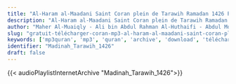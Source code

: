 ```yaml
---
title: "Al-Haram al-Maadani Saint Coran plein de Tarawih Ramadan 1426 Prière"
description: "Al-Haram al-Maadani Saint Coran plein de Tarawih Ramadan 1426 Prière"
author: "Maher Al-Muaiqly - Ali bin Abdul Rahman Al-Huthaifi - Abdul Mohsen bin Muhammad Al-Qasim - Hussein Al-Sheikh"
slug: "gratuit-télécharger-coran-mp3-al-haram-al-maadani-saint-coran-plein-de-tarawih-ramadan-1426-prière"
keywords: ['mp3quran', 'mp3', 'quran', 'archive', 'download', 'télécharger', 'coran', 'islam', 'al-Shuraym', 'al-Muaiqly', 'as-Sudays', 'al-Juhany', 'taraweeh', 'al', 'Taleb', 'Makkah', 'Madinah', 'al-Qasim', 'al-Budair', 'Aal', 'ash-Shaykh', 'Tarawih', 'ماهر', 'المعيقلي', 'سعود', 'الشريم', 'عبد', 'الرحمن', 'السديس', 'عبدالله', 'عواد', 'الجهني', 'صالح', 'آل', 'طالب', 'مصحف', 'الحرم', 'المكي', 'كاملا', 'من', 'صلاة', 'تراويح', 'رمضان', '1426', 'قرآن', 'مصحف', 'مرتل', 'مجود', 'القرآن', 'الكريم', 'المصحف', 'المرتل', 'المجود', 'إسلام', 'علي', 'بن', 'عبد', 'الرحمن', 'الحذيفي', 'عبد', 'المحسن', 'بن', 'محمد', 'القاسم', 'صلاح', 'البدير', 'حسين', 'آل', 'الشيخ', 'المدني', 'تحميل']
identifier: "Madinah_Tarawih_1426"
draft: false
---
```


{{< audioPlaylistInternetArchive "Madinah_Tarawih_1426">}}
